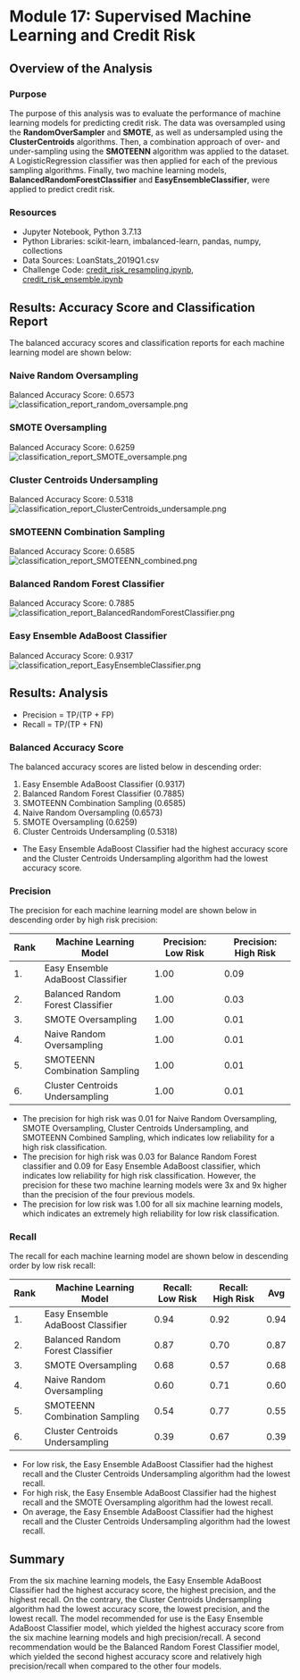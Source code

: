 # Module 17: Supervised Machine Learning and Credit Risk

## Overview of the Analysis

### Purpose
The purpose of this analysis was to evaluate the performance of machine learning models for predicting credit risk. The data was oversampled using the **RandomOverSampler** and **SMOTE**, as well as undersampled using the **ClusterCentroids** algorithms. Then, a combination approach of over- and under-sampling using the **SMOTEENN** algorithm was applied to the dataset. A LogisticRegression classifier was then applied for each of the previous sampling algorithms. Finally, two machine learning models, **BalancedRandomForestClassifier** and **EasyEnsembleClassifier**, were applied to predict credit risk. 

### Resources
* Jupyter Notebook, Python 3.7.13
* Python Libraries: scikit-learn, imbalanced-learn, pandas, numpy, collections
* Data Sources: LoanStats_2019Q1.csv
* Challenge Code: [credit_risk_resampling.ipynb](https://github.com/daniel-sh-au/UofT_DataBC_Module17_Credit_Risk_Analysis/blob/main/credit_risk_resampling.ipynb), [credit_risk_ensemble.ipynb](https://github.com/daniel-sh-au/UofT_DataBC_Module17_Credit_Risk_Analysis/blob/main/credit_risk_ensemble.ipynb)

## Results: Accuracy Score and Classification Report
The balanced accuracy scores and classification reports for each machine learning model are shown below:

### Naive Random Oversampling
Balanced Accuracy Score: 0.6573
![classification_report_random_oversample.png](https://github.com/daniel-sh-au/UofT_DataBC_Module17_Credit_Risk_Analysis/blob/main/Resources/classification_report_random_oversample.png)

### SMOTE Oversampling
Balanced Accuracy Score: 0.6259
![classification_report_SMOTE_oversample.png](https://github.com/daniel-sh-au/UofT_DataBC_Module17_Credit_Risk_Analysis/blob/main/Resources/classification_report_SMOTE_oversample.png)

### Cluster Centroids Undersampling
Balanced Accuracy Score: 0.5318
![classification_report_ClusterCentroids_undersample.png](https://github.com/daniel-sh-au/UofT_DataBC_Module17_Credit_Risk_Analysis/blob/main/Resources/classification_report_ClusterCentroids_undersample.png)

### SMOTEENN Combination Sampling
Balanced Accuracy Score: 0.6585
![classification_report_SMOTEENN_combined.png](https://github.com/daniel-sh-au/UofT_DataBC_Module17_Credit_Risk_Analysis/blob/main/Resources/classification_report_SMOTEENN_combined.png)

### Balanced Random Forest Classifier
Balanced Accuracy Score: 0.7885
![classification_report_BalancedRandomForestClassifier.png](https://github.com/daniel-sh-au/UofT_DataBC_Module17_Credit_Risk_Analysis/blob/main/Resources/classification_report_BalancedRandomForestClassifier.png)

### Easy Ensemble AdaBoost Classifier
Balanced Accuracy Score: 0.9317
![classification_report_EasyEnsembleClassifier.png](https://github.com/daniel-sh-au/UofT_DataBC_Module17_Credit_Risk_Analysis/blob/main/Resources/classification_report_EasyEnsembleClassifier.png)

## Results: Analysis
* Precision = TP/(TP + FP)
* Recall = TP/(TP + FN)

### Balanced Accuracy Score
The balanced accuracy scores are listed below in descending order:  

1. Easy Ensemble AdaBoost Classifier (0.9317)
2. Balanced Random Forest Classifier (0.7885)
3. SMOTEENN Combination Sampling (0.6585)
4. Naive Random Oversampling (0.6573)
5. SMOTE Oversampling (0.6259)
6. Cluster Centroids Undersampling (0.5318)

* The Easy Ensemble AdaBoost Classifier had the highest accuracy score and the Cluster Centroids Undersampling algorithm had the lowest accuracy score.

### Precision
The precision for each machine learning model are shown below in descending order by high risk precision:

| Rank | Machine Learning Model | Precision: Low Risk | Precision: High Risk |
| ---- | ---------------------- | ----------------- | ------------------ |
|1. | Easy Ensemble AdaBoost Classifier | 1.00 | 0.09 |
|2. | Balanced Random Forest Classifier |1.00 | 0.03 |
|3. | SMOTE Oversampling |1.00 | 0.01 |
|4. | Naive Random Oversampling | 1.00 | 0.01 |
|5. | SMOTEENN Combination Sampling | 1.00 | 0.01 |
|6. | Cluster Centroids Undersampling | 1.00 | 0.01 |

* The precision for high risk was 0.01 for Naive Random Oversampling, SMOTE Oversampling, Cluster Centroids Undersampling, and SMOTEENN Combined Sampling, which indicates low reliability for a high risk classification. 
* The precision for high risk was 0.03 for Balance Random Forest classifier and 0.09 for Easy Ensemble AdaBoost classifier, which indicates low reliability for high risk classification. However, the precision for these two machine learning models were 3x and 9x
higher than the precision of the four previous models. 
* The precision for low risk was 1.00 for all six machine learning models, which indicates an extremely high reliability for low risk classification. 

### Recall
The recall for each machine learning model are shown below in descending order by low risk recall:

| Rank | Machine Learning Model | Recall: Low Risk | Recall: High Risk | Avg | 
| ---- | ---------------------- | ---------------- | ----------------- | --- |
|1. | Easy Ensemble AdaBoost Classifier | 0.94 | 0.92 | 0.94 |
|2. | Balanced Random Forest Classifier |0.87 | 0.70 | 0.87 |
|3. | SMOTE Oversampling |0.68 | 0.57 | 0.68 |
|4. | Naive Random Oversampling | 0.60 | 0.71 | 0.60 |
|5. | SMOTEENN Combination Sampling | 0.54 | 0.77 | 0.55 |
|6. | Cluster Centroids Undersampling | 0.39 | 0.67 | 0.39 |

* For low risk, the Easy Ensemble AdaBoost Classifier had the highest recall and the Cluster Centroids Undersampling algorithm had the lowest recall.
* For high risk, the Easy Ensemble AdaBoost Classifier had the highest recall and the SMOTE Oversampling algorithm had the lowest recall. 
* On average, the Easy Ensemble AdaBoost Classifier had the highest recall and the Cluster Centroids Undersampling algorithm had the lowest recall. 

## Summary
From the six machine learning models, the Easy Ensemble AdaBoost Classifier had the highest accuracy score, the highest precision, and the highest recall. On the contrary, the Cluster Centroids Undersampling algorithm had the lowest accuracy score, the lowest precision, and the lowest recall. The model recommended for use is the Easy Ensemble AdaBoost Classifier model, which yielded the highest accuracy score from the six machine learning models and high precision/recall. A second recommendation would be the Balanced Random Forest Classifier model, which yielded the second highest accuracy score and relatively high precision/recall when compared to the other four models. 